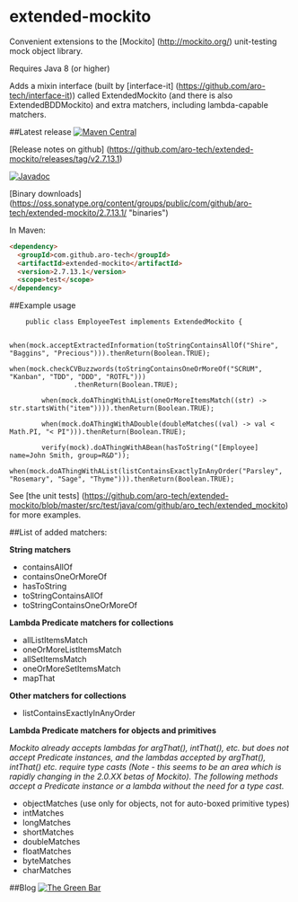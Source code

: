 # extended-mockito
Convenient extensions to the [Mockito] (http://mockito.org/) unit-testing mock object library.

Requires Java 8 (or higher)

Adds a mixin interface (built by [interface-it] (https://github.com/aro-tech/interface-it)) called ExtendedMockito (and there is also ExtendedBDDMockito) and extra matchers, including lambda-capable matchers.

##Latest release
[![Maven Central](https://maven-badges.herokuapp.com/maven-central/com.github.aro-tech/extended-mockito/badge.svg)](http://search.maven.org/#artifactdetails|com.github.aro-tech|extended-mockito|2.7.13.1|jar)

[Release notes on github] (https://github.com/aro-tech/extended-mockito/releases/tag/v2.7.13.1) 

[![Javadoc](https://javadoc-emblem.rhcloud.com/doc/com.github.aro-tech/extended-mockito/badge.svg)](http://www.javadoc.io/doc/com.github.aro-tech/extended-mockito/2.7.13.1)

[Binary downloads] (https://oss.sonatype.org/content/groups/public/com/github/aro-tech/extended-mockito/2.7.13.1/ "binaries")


In Maven:

```html
<dependency>
  <groupId>com.github.aro-tech</groupId>
  <artifactId>extended-mockito</artifactId>
  <version>2.7.13.1</version>
  <scope>test</scope>
</dependency>
```


##Example usage 
```
	public class EmployeeTest implements ExtendedMockito { 
```	

```
	when(mock.acceptExtractedInformation(toStringContainsAllOf("Shire", "Baggins", "Precious"))).thenReturn(Boolean.TRUE);
```

```
when(mock.checkCVBuzzwords(toStringContainsOneOrMoreOf("SCRUM", "Kanban", "TDD", "DDD", "ROTFL")))
				.thenReturn(Boolean.TRUE);
```

```		
		when(mock.doAThingWithAList(oneOrMoreItemsMatch((str) -> str.startsWith("item")))).thenReturn(Boolean.TRUE);
```

```		
		when(mock.doAThingWithADouble(doubleMatches((val) -> val < Math.PI, "< PI"))).thenReturn(Boolean.TRUE);
```		

```
		verify(mock).doAThingWithABean(hasToString("[Employee] name=John Smith, group=R&D"));	
```

```
when(mock.doAThingWithAList(listContainsExactlyInAnyOrder("Parsley", "Rosemary", "Sage", "Thyme"))).thenReturn(Boolean.TRUE);
```

See [the unit tests] (https://github.com/aro-tech/extended-mockito/blob/master/src/test/java/com/github/aro_tech/extended_mockito) for more examples.  

##List of added matchers:

**String matchers** 
 * containsAllOf
 * containsOneOrMoreOf
 * hasToString
 * toStringContainsAllOf
 * toStringContainsOneOrMoreOf
 
**Lambda Predicate matchers for collections**
 * allListItemsMatch
 * oneOrMoreListItemsMatch
 * allSetItemsMatch
 * oneOrMoreSetItemsMatch
 * mapThat
 
 **Other matchers for collections**
 * listContainsExactlyInAnyOrder
 
**Lambda Predicate matchers for objects and primitives**

*Mockito already accepts lambdas for argThat(), intThat(), etc. but does not accept Predicate instances, and the lambdas accepted by argThat(), intThat() etc. require type casts (Note - this seems to be an area which is rapidly changing in the 2.0.XX betas of Mockito). The following methods accept a Predicate instance or a lambda without the need for a type cast.*
 * objectMatches (use only for objects, not for auto-boxed primitive types)
 * intMatches
 * longMatches
 * shortMatches
 * doubleMatches
 * floatMatches
 * byteMatches
 * charMatches 
  

##Blog
[![The Green Bar](https://img.shields.io/badge/My_Blog:-The_Green_Bar-brightgreen.svg)](https://thegreenbar.wordpress.com/)
